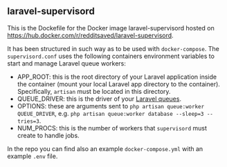 ## laravel-supervisord
This is the Dockefile for the Docker image laravel-supervisord hosted on https://hub.docker.com/r/redditsaved/laravel-supervisord.

It has been structured in such way as to be used with `docker-compose`. The `supervisord.conf` uses the following containers environment variables to start and manage Laravel queue workers:

* APP_ROOT: this is the root directory of your Laravel application inside the container (mount your local Laravel app directory to the container). Specifically, `artisan` must be located in this directory.
* QUEUE_DRIVER: this is the driver of your [Laravel queues](https://laravel.com/docs/7.x/queues#driver-prerequisites).
* OPTIONS: these are arguments sent to `php artisan queue:worker QUEUE_DRIVER`, e.g. `php artisan queue:worker database --sleep=3 --tries=3`.
* NUM_PROCS: this is the number of workers that `supervisord` must create to handle jobs.

In the repo you can find also an example `docker-compose.yml` with an example `.env` file.
